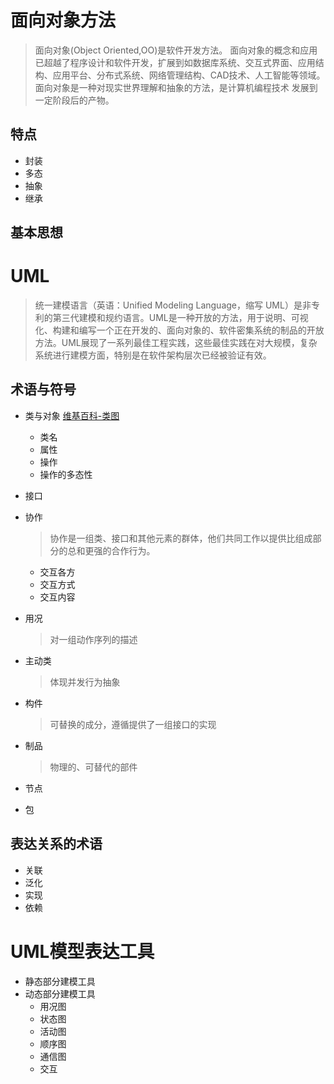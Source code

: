 # 面向对象方法

> 面向对象(Object Oriented,OO)是软件开发方法。 面向对象的概念和应用已超越了程序设计和软件开发，扩展到如数据库系统、交互式界面、应用结构、应用平台、分布式系统、网络管理结构、CAD技术、人工智能等领域。 面向对象是一种对现实世界理解和抽象的方法，是计算机编程技术 发展到一定阶段后的产物。

## 特点

- 封装
- 多态
- 抽象
- 继承

## 基本思想

# UML

> 统一建模语言（英语：Unified Modeling Language，缩写 UML）是非专利的第三代建模和规约语言。UML是一种开放的方法，用于说明、可视化、构建和编写一个正在开发的、面向对象的、软件密集系统的制品的开放方法。UML展现了一系列最佳工程实践，这些最佳实践在对大规模，复杂系统进行建模方面，特别是在软件架构层次已经被验证有效。

## 术语与符号

- 类与对象 [维基百科-类图](https://zh.wikipedia.org/wiki/%E9%A1%9E%E5%88%A5%E5%9C%96)

  - 类名
  - 属性
  - 操作
  - 操作的多态性

- 接口

- 协作

  > 协作是一组类、接口和其他元素的群体，他们共同工作以提供比组成部分的总和更强的合作行为。

  - 交互各方
  - 交互方式
  - 交互内容

- 用况

  > 对一组动作序列的描述

- 主动类

  > 体现并发行为抽象

- 构件

  > 可替换的成分，遵循提供了一组接口的实现

- 制品

  > 物理的、可替代的部件

- 节点

- 包

## 表达关系的术语

- 关联
- 泛化
- 实现
- 依赖

# UML模型表达工具

- 静态部分建模工具
- 动态部分建模工具
  - 用况图
  - 状态图
  - 活动图
  - 顺序图
  - 通信图
  - 交互
